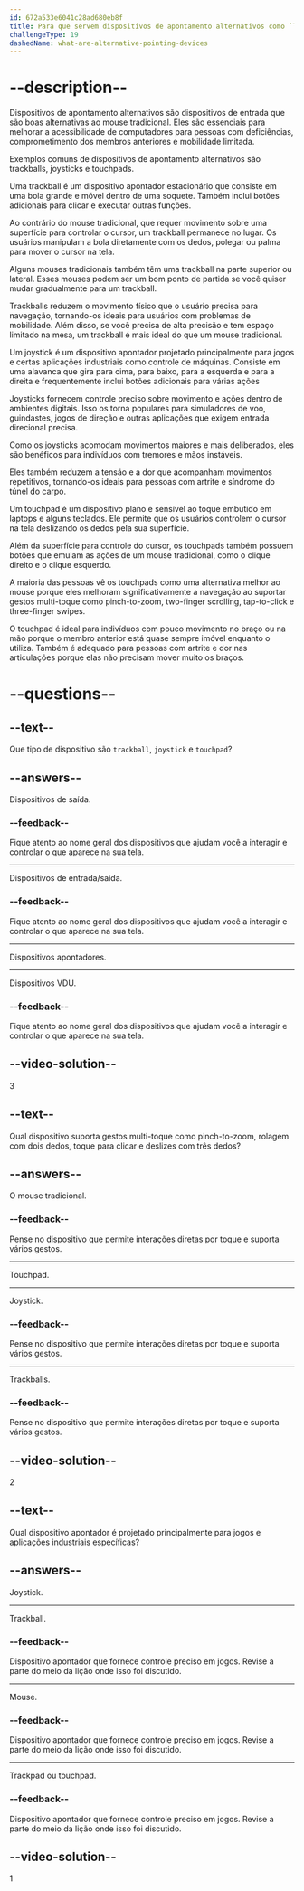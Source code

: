 ```yaml
---
id: 672a533e6041c28ad680eb8f
title: Para que servem dispositivos de apontamento alternativos como `Trackballs`, `Joysticks` e `Touchpads`?
challengeType: 19
dashedName: what-are-alternative-pointing-devices
---
```


# --description--

Dispositivos de apontamento alternativos são dispositivos de entrada que são boas alternativas ao mouse tradicional. Eles são essenciais para melhorar a acessibilidade de computadores para pessoas com deficiências, comprometimento dos membros anteriores e mobilidade limitada.

Exemplos comuns de dispositivos de apontamento alternativos são trackballs, joysticks e touchpads.

Uma trackball é um dispositivo apontador estacionário que consiste em uma bola grande e móvel dentro de uma soquete. Também inclui botões adicionais para clicar e executar outras funções.

Ao contrário do mouse tradicional, que requer movimento sobre uma superfície para controlar o cursor, um trackball permanece no lugar. Os usuários manipulam a bola diretamente com os dedos, polegar ou palma para mover o cursor na tela.

Alguns mouses tradicionais também têm uma trackball na parte superior ou lateral. Esses mouses podem ser um bom ponto de partida se você quiser mudar gradualmente para um trackball.

Trackballs reduzem o movimento físico que o usuário precisa para navegação, tornando-os ideais para usuários com problemas de mobilidade. Além disso, se você precisa de alta precisão e tem espaço limitado na mesa, um trackball é mais ideal do que um mouse tradicional.

Um joystick é um dispositivo apontador projetado principalmente para jogos e certas aplicações industriais como controle de máquinas. Consiste em uma alavanca que gira para cima, para baixo, para a esquerda e para a direita e frequentemente inclui botões adicionais para várias ações

Joysticks fornecem controle preciso sobre movimento e ações dentro de ambientes digitais. Isso os torna populares para simuladores de voo, guindastes, jogos de direção e outras aplicações que exigem entrada direcional precisa.

Como os joysticks acomodam movimentos maiores e mais deliberados, eles são benéficos para indivíduos com tremores e mãos instáveis.

Eles também reduzem a tensão e a dor que acompanham movimentos repetitivos, tornando-os ideais para pessoas com artrite e síndrome do túnel do carpo.

Um touchpad é um dispositivo plano e sensível ao toque embutido em laptops e alguns teclados. Ele permite que os usuários controlem o cursor na tela deslizando os dedos pela sua superfície.

Além da superfície para controle do cursor, os touchpads também possuem botões que emulam as ações de um mouse tradicional, como o clique direito e o clique esquerdo.

A maioria das pessoas vê os touchpads como uma alternativa melhor ao mouse porque eles melhoram significativamente a navegação ao suportar gestos multi-toque como pinch-to-zoom, two-finger scrolling, tap-to-click e three-finger swipes.

O touchpad é ideal para indivíduos com pouco movimento no braço ou na mão porque o membro anterior está quase sempre imóvel enquanto o utiliza. Também é adequado para pessoas com artrite e dor nas articulações porque elas não precisam mover muito os braços.

# --questions--

## --text--

Que tipo de dispositivo são `trackball`, `joystick` e `touchpad`?

## --answers--

Dispositivos de saída.

### --feedback--

Fique atento ao nome geral dos dispositivos que ajudam você a interagir e controlar o que aparece na sua tela.

---

Dispositivos de entrada/saída.

### --feedback--

Fique atento ao nome geral dos dispositivos que ajudam você a interagir e controlar o que aparece na sua tela.

---

Dispositivos apontadores.

---

Dispositivos VDU.

### --feedback--

Fique atento ao nome geral dos dispositivos que ajudam você a interagir e controlar o que aparece na sua tela.

## --video-solution--

3

## --text--

Qual dispositivo suporta gestos multi-toque como pinch-to-zoom, rolagem com dois dedos, toque para clicar e deslizes com três dedos?

## --answers--

O mouse tradicional.

### --feedback--

Pense no dispositivo que permite interações diretas por toque e suporta vários gestos.

---

Touchpad.

---

Joystick.

### --feedback--

Pense no dispositivo que permite interações diretas por toque e suporta vários gestos.

---

Trackballs.

### --feedback--

Pense no dispositivo que permite interações diretas por toque e suporta vários gestos.

## --video-solution--

2

## --text--

Qual dispositivo apontador é projetado principalmente para jogos e aplicações industriais específicas?

## --answers--

Joystick.

---

Trackball.

### --feedback--

Dispositivo apontador que fornece controle preciso em jogos. Revise a parte do meio da lição onde isso foi discutido.

---

Mouse.

### --feedback--

Dispositivo apontador que fornece controle preciso em jogos. Revise a parte do meio da lição onde isso foi discutido.

---

Trackpad ou touchpad.

### --feedback--

Dispositivo apontador que fornece controle preciso em jogos. Revise a parte do meio da lição onde isso foi discutido.

## --video-solution--

1
